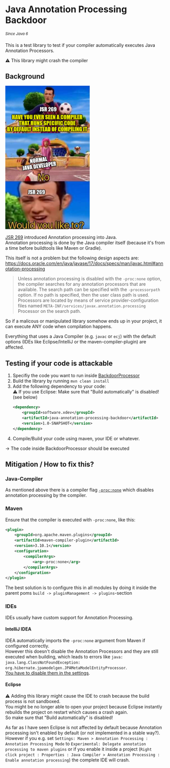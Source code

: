 # Java Annotation Processing Backdoor 
<sup><i>Since Java 6</i></sup>

This is a test library to test if your compiler automatically executes Java Annotation Processors.

⚠ This library might crash the compiler

## Background

<img src="./JSR269InANutshell.png" height=450 />

[JSR 269](https://jcp.org/en/jsr/detail?id=269) introduced Annotation processing into Java.<br/>
Annotation processing is done by the Java compiler itself (because it's from a time before buildtools like Maven or Gradle).

This itself is not a problem but the following design aspects are:
https://docs.oracle.com/en/java/javase/17/docs/specs/man/javac.html#annotation-processing
> Unless annotation processing is disabled with the `-proc:none` option, the compiler searches for any annotation processors that are available. The search path can be specified with the `-processorpath` option. If no path is specified, then the user class path is used. Processors are located by means of service provider-configuration files named `META-INF/services/javax.annotation.processing` Processor on the search path.

So if a malicous or manipulated library somehow ends up in your project, it can execute ANY code when compilation happens.

Everything that uses a Java Compiler (e.g. `javac` or `ecj`) with the default options (IDEs like Eclipse/IntelliJ or the maven-compiler-plugin) are affected.

## Testing if your code is attackable

1. Specifiy the code you want to run inside [BackdoorProcessor](./src/main/java/software/xdev/BackdoorProcessor.java)
2. Build the library by running `mvn clean install`
3. Add the following dependency to your code:<br/>
	⚠ If you use Eclipse: Make sure that "Build automatically" is disabled! (see below)
	```xml
	<dependency>
		<groupId>software.xdev</groupId>
		<artifactId>java-annotation-processing-backdoor</artifactId>
		<version>1.0-SNAPSHOT</version>
	</dependency>
	```
4. Compile/Build your code using maven, your IDE or whatever. 

→ The code inside BackdoorProcessor should be executed

## Mitigation / How to fix this?

### Java-Compiler
As mentioned above there is a compiler flag [`-proc:none`](https://docs.oracle.com/en/java/javase/17/docs/specs/man/javac.html#option-proc) which disables annotation processing by the compiler.

### Maven
Ensure that the compiler is executed with `-proc:none`, like this:
```xml
<plugin>
	<groupId>org.apache.maven.plugins</groupId>
	<artifactId>maven-compiler-plugin</artifactId>
	<version>3.10.1</version>
	<configuration>
		<compilerArgs>
			<arg>-proc:none</arg>
		</compilerArgs>
	</configuration>
</plugin>
```

The best solution is to configure this in all modules by doing it inside the parent poms ``build -> pluginManagement -> plugins``-section

### IDEs

IDEs usually have custom support for Annotation Processing.

#### IntelliJ IDEA

IDEA automatically imports the `-proc:none` argument from Maven if configured correctly.<br/>
However this doesn't disable the Annotation Processors and they are still executed when building, which leads to errors like `java: java.lang.ClassNotFoundException: org.hibernate.jpamodelgen.JPAMetaModelEntityProcessor`.<br/>
[You have to disable them in the settings](https://www.jetbrains.com/help/idea/annotation-processors-support.html).

#### Eclipse

⚠ Adding this library might cause the IDE to crash because the build process is not sandboxed.<br/>
You might be no longer able to open your project because Eclipse instantly rebuilds the project on restart which causes a crash again.<br/>
So make sure that "Build automatically" is disabled!

As far as I have seen Eclipse is not affected by default because Annotation processing isn't enabled by default (or not implemented in a stable way?).
However if you e.g. set `Settings: Maven > Annotation Processing : Annotation Processing Mode` to `Experimental: Delegate annotation processing to maven plugins` 
or if you enable it inside a project (`Right click project : Properties : Java Compiler > Annotation Processing : Enable annotation processing`) the complete IDE will crash.

